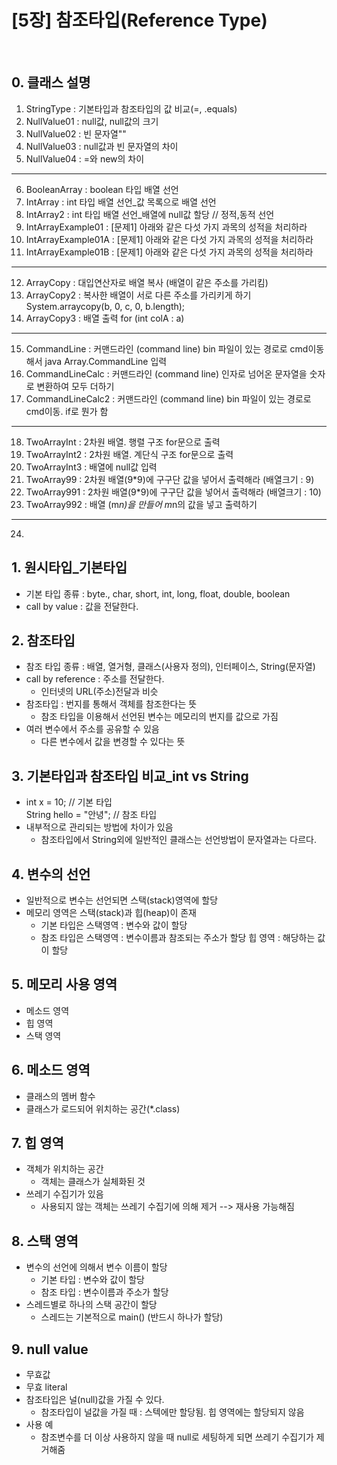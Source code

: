 # [5장] 참조타입(Reference Type)
<br>

## 0. 클래스 설명
01. StringType		   : 기본타입과 참조타입의 값 비교(=, .equals)
02. NullValue01		   : null값, null값의 크기
03. NullValue02		   : 빈 문자열""
04. NullValue03		   : null값과 빈 문자열의 차이
05. NullValue04		   : =와 new의 차이<br>
---------------------------------------------------------------------------------
06. BooleanArray	   : boolean 타입 배열 선언
07. IntArray		   : int 타입 배열 선언_값 목록으로 배열 선언
08. IntArray2		   : int 타입 배열 선언_배열에 null값 할당 // 정적,동적 선언
09. IntArrayExample01  : [문제1] 아래와 같은 다섯 가지 과목의 성적을 처리하라
10. IntArrayExample01A : [문제1] 아래와 같은 다섯 가지 과목의 성적을 처리하라
11. IntArrayExample01B : [문제1] 아래와 같은 다섯 가지 과목의 성적을 처리하라<br>
---------------------------------------------------------------------------------
12. ArrayCopy		   : 대입연산자로 배열 복사 (배열이 같은 주소를 가리킴)
13. ArrayCopy2		   : 복사한 배열이 서로 다른 주소를 가리키게 하기 System.arraycopy(b, 0, c, 0, b.length);
14. ArrayCopy3		   : 배열 출력 for (int colA : a)<br>
---------------------------------------------------------------------------------
15. CommandLine		   : 커맨드라인 (command line) bin 파일이 있는 경로로 cmd이동해서 java Array.CommandLine 입력
16. CommandLineCalc	   : 커맨드라인 (command line) 인자로 넘어온 문자열을 숫자로 변환하여 모두 더하기
17. CommandLineCalc2   : 커맨드라인 (command line) bin 파일이 있는 경로로 cmd이동. if로 뭔가 함<br>
---------------------------------------------------------------------------------
18. TwoArrayInt		   : 2차원 배열. 행렬 구조 for문으로 출력
19. TwoArrayInt2	   : 2차원 배열. 계단식 구조 for문으로 출력 
20. TwoArrayInt3	   : 배열에 null값 입력
21. TwoArray99		   : 2차원 배열(9*9)에 구구단 값을 넣어서 출력해라 (배열크기 : 9)
22. TwoArray991		   : 2차원 배열(9*9)에 구구단 값을 넣어서 출력해라 (배열크기 : 10)
23. TwoArray992		   : 배열 (m*n)을 만들어 m*n의 값을 넣고 출력하기<br>
---------------------------------------------------------------------------------
24. 


## 1. 원시타입_기본타입
- 기본 타입 종류 : byte., char, short, int, long, float, double, boolean
- call by value : 값을 전달한다.

## 2. 참조타입
- 참조 타입 종류 : 배열, 열거형, 클래스(사용자 정의), 인터페이스, String(문자열)
- call by reference : 주소를 전달한다.
	- 인터넷의 URL(주소)전달과 비슷
- 참조타입 : 번지를 통해서 객체를 참조한다는 뜻
	- 참조 타입을 이용해서 선언된 변수는 메모리의 번지를 값으로 가짐
- 여러 변수에서 주소를 공유할 수 있음
	- 다른 변수에서 값을 변경할 수 있다는 뜻
	
## 3. 기본타입과 참조타입 비교_int vs String
- int x = 10; // 기본 타입<br>
  String hello = "안녕"; // 참조 타입
  <br>
- 내부적으로 관리되는 방법에 차이가 있음
	- 참조타입에서 String외에 일반적인 클래스는 선언방법이 문자열과는 다르다.
	
## 4. 변수의 선언
- 일반적으로 변수는 선언되면 스택(stack)영역에 할당
- 메모리 영역은 스택(stack)과 힙(heap)이 존재
	- 기본 타입은 스택영역 : 변수와 값이 할당
	- 참조 타입은 스택영역 : 변수이름과 참조되는 주소가 할당
				  힙  영역 : 해당하는 값이 할당
				  
## 5. 메모리 사용 영역
- 메소드 영역
- 힙 영역
- 스택 영역

## 6. 메소드 영역
- 클래스의 멤버 함수
- 클래스가 로드되어 위치하는 공간(*.class)

## 7. 힙 영역
- 객체가 위치하는 공간
	- 객체는 클래스가 실체화된 것
- 쓰레기 수집기가 있음
	- 사용되지 않는 객체는 쓰레기 수집기에 의해 제거 --> 재사용 가능해짐
	
## 8. 스택 영역
- 변수의 선언에 의해서 변수 이름이 할당
	- 기본 타입 : 변수와 값이 할당
	- 참조 타입 : 변수이름과 주소가 할당
- 스레드별로 하나의 스택 공간이 할당
	- 스레드는 기본적으로 main() (반드시 하나가 할당)

## 9. null value
- 무효값
- 무효 literal
- 참조타입은 널(null)값을 가질 수 있다.
	- 참조타입이 널값을 가질 때 : 스텍에만 할당됨. 힙 영역에는 할당되지 않음 
- 사용 예
	- 참조변수를 더 이상 사용하지 않을 때 null로 세팅하게 되면 쓰레기 수집기가 제거해줌

	